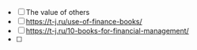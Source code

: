- [ ] The value of others
- [ ] https://t-j.ru/use-of-finance-books/
- [ ] https://t-j.ru/10-books-for-financial-management/
- [ ] 
